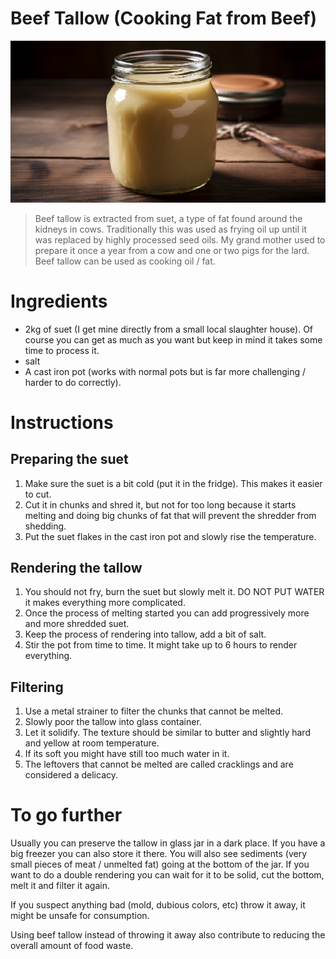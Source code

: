 # Beef Tallow (Cooking Fat from Beef)

![Biltong Preview](BeefTallowPreview.png)

> Beef tallow is extracted from suet, a type of fat found around the kidneys in cows. Traditionally this was used as frying oil up until it was replaced by highly processed seed oils.
> My grand mother used to prepare it once a year from a cow and one or two pigs for the lard. Beef tallow can be used as cooking oil / fat.

# Ingredients

* 2kg of suet (I get mine directly from a small local slaughter house). Of course you can get as much as you want but keep in mind it takes some time to process it.
* salt
* A cast iron pot (works with normal pots but is far more challenging / harder to do correctly).

# Instructions

## Preparing the suet
1) Make sure the suet is a bit cold (put it in the fridge). This makes it easier to cut.
2) Cut it in chunks and shred it, but not for too long because it starts melting and doing big chunks of fat that will prevent the shredder from shedding.
3) Put the suet flakes in the cast iron pot and slowly rise the temperature.

## Rendering the tallow
1) You should not fry, burn the suet but slowly melt it. DO NOT PUT WATER it makes everything more complicated.
2) Once the process of melting started you can add progressively more and more shredded suet.
4) Keep the process of rendering into tallow, add a bit of salt.
5) Stir the pot from time to time. It might take up to 6 hours to render everything.

## Filtering
1) Use a metal strainer to filter the chunks that cannot be melted.
2) Slowly poor the tallow into glass container.
3) Let it solidify. The texture should be similar to butter and slightly hard and yellow at room temperature.
4) If its soft you might have still too much water in it.
5) The leftovers that cannot be melted are called cracklings and are considered a delicacy.

# To go further
Usually you can preserve the tallow in glass jar in a dark place. If you have a big freezer you can also store it there. You will also see sediments (very small pieces of meat / unmelted fat) going at the bottom of the jar. If you want to do a double rendering you can wait for it to be solid, cut the bottom, melt it and filter it again.

If you suspect anything bad (mold, dubious colors, etc) throw it away, it might be unsafe for consumption.

Using beef tallow instead of throwing it away also contribute to reducing the overall amount of food waste.
